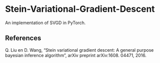 # Stein-Variational-Gradient-Descent

An implementation of SVGD in PyTorch.







## References
Q. Liu en D. Wang, “Stein variational gradient descent: A general purpose bayesian inference algorithm”, arXiv preprint arXiv:1608. 04471, 2016.
